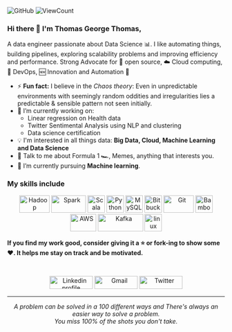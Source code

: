 ![GitHub](https://img.shields.io/github/license/Thomas-George-T/Thomas-George-T?style=flat)
![ViewCount](https://views.whatilearened.today/views/github/Thomas-George-T/Thomas-George-T.svg?cache=remove)

### Hi there 👋 I'm Thomas George Thomas,

A data engineer passionate about Data Science :bar_chart:. I like automating things, building pipelines, exploring scalability problems and improving efficiency and performance. Strong Advocate for 📜 open source, :cloud: Cloud computing, 🚀 DevOps, :new: Innovation and Automation :robot: 


- ⚡ **Fun fact:** I believe in the *Chaos theory*: Even in unpredictable environments with seemingly random oddities and irregularities lies a predictable & sensible pattern not seen initially.
- 🔭 I’m currently working on:
	- Linear regression on Health data
	- Twitter Sentimental Analysis using NLP and clustering
	- Data science certification
- :bulb: I'm interested in all things data: **Big Data, Cloud, Machine Learning and Data Science**
- 💬 Talk to me about Formula 1 :racing_car:, Memes, anything that interests you.
- 🌱 I’m currently pursuing **Machine learning**.

### My skills include

<p align="center">
	<img title="Hadoop" alt="Hadoop" src="https://raw.githubusercontent.com/Thomas-George-T/Thomas-George-T/master/assets/hadoop.svg" width="70" height="40" />
	<img title="Spark" alt="Spark" src="https://raw.githubusercontent.com/Thomas-George-T/Thomas-George-T/master/assets/apache_spark.svg" width="80" height="40" />
	<img title="Scala" alt="Scala" src="https://raw.githubusercontent.com/Thomas-George-T/Thomas-George-T/master/assets/scala.svg" width="40" height="40" />
	<img title="Python" alt="Python" src="https://raw.githubusercontent.com/Thomas-George-T/Thomas-George-T/master/assets/python.svg" width="40" height="40" />
	<img title="MySQL" alt="MySQL" src="https://raw.githubusercontent.com/Thomas-George-T/Thomas-George-T/master/assets/mysql.svg" width="40" height="40" />
	<img title="Bitbucket" alt="Bitbucket" src="https://raw.githubusercontent.com/Thomas-George-T/Thomas-George-T/master/assets/bitbucket.svg" height="40" />
	<img title="Git" alt="Git" src="https://raw.githubusercontent.com/Thomas-George-T/Thomas-George-T/master/assets/git.svg" width="70" height="40" />
	<img title="Bamboo" alt="Bamboo" src="https://raw.githubusercontent.com/Thomas-George-T/Thomas-George-T/master/assets/bamboo.svg" width="40" height="40" />	
	<img title="AWS" alt="AWS" src="https://raw.githubusercontent.com/Thomas-George-T/Thomas-George-T/master/assets/aws.svg" width="60" height="40" />
	<img title="Kafka" alt="Kafka" src="https://raw.githubusercontent.com/Thomas-George-T/Thomas-George-T/master/assets/kafka.svg" width="105" height="40" />
	<img title="linux" alt="linux" src="https://raw.githubusercontent.com/Thomas-George-T/Thomas-George-T/master/assets/linux-tux.svg" width="40" />
</p>

<!--
**Thomas-George-T/Thomas-George-T** is a ✨ _special_ ✨ repository because its `README.md` (this file) appears on your GitHub profile.

Here are some ideas to get you started:

- 🔭 I’m currently working on ...
- 🌱 I’m currently learning ...
- 👯 I’m looking to collaborate on ...
- 🤔 I’m looking for help with ...
- 💬 Ask me about ...
- 📫 How to reach me: ...
- 😄 Pronouns: ...
- ⚡ Fun fact: ...
-->
    
**If you find my work good, consider giving it a :star: or fork-ing to show some :heart:. It helps me stay on track and be motivated.**
   
<br>
<p align="center">
    <a href="https://www.linkedin.com/in/thomasgeorgethomas/"><img alt="Linkedin profile" title="Linkedin" src="https://raw.githubusercontent.com/Thomas-George-T/Thomas-George-T/master/assets/linkedin.svg" width="100" height="30" /></a>
    <a href="mailto:thomasgeorgethomas@gmail.com"><img alt="Gmail" src="https://raw.githubusercontent.com/Thomas-George-T/Thomas-George-T/master/assets/google-gmail.svg" title="Email" width="100" height="30" /></a>
    <a href="https://twitter.com/Thomas_George_T"><img alt="Twitter" src="https://raw.githubusercontent.com/Thomas-George-T/Thomas-George-T/master/assets/twitter.svg" title="Twitter" width="100" height="30" /></a>
</p>
<hr \>
<p align="center">
   <i>A problem can be solved in a 100 different ways and There's always an easier way to solve a problem.</i>
   <br>
   <i>You miss 100% of the shots you don't take.</i>
</p>       
 
